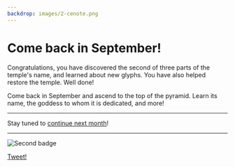 ```yaml
---
backdrop: images/2-cenote.png
---
```


# Come back in September!

Congratulations, you have discovered the second of three parts of the temple's name, and learned about new glyphs. You have also helped restore the temple. Well done!

Come back in September and ascend to the top of the pyramid. Learn its name, the goddess to whom it is dedicated, and more!

<hr class="m-5"/>

Stay tuned to <a
          href="https://azure.microsoft.com/resources/join-the-azure-developer-community?WT.mc_id=mayamystery-newsletter-jelooper"
          target="_blank"
        >continue next month</a>!

<hr class="m-5"/>

![Second badge](/AzureMayaMystery/images/badge2.png)

[Tweet!](https://twitter.com/intent/tweet?url=https%3A%2F%2Fmicrosoft.com/AzureMayaMystery%2F&text=I%20just%20entered%20the%20Azure%20Maya%20Mystery%20pyramid.%20Look%20forward%20to%20next%20month%20when%20I%20will%20get%20to%20explore%20more!&hashtags=AzureMayaMystery)
